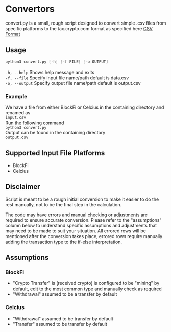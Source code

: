 # Convertors
convert.py is a small, rough script designed to convert simple .csv files from specific platforms to the tax.crypto.com format as specified here [CSV Format](https://help.crypto.com/en/articles/5019792-data-import)
## Usage
`python3 convert.py [-h] [-f FILE] [-o OUTPUT]`<br />
<br />
`-h, --help` 	Shows help message and exits <br />
`-f, --file` 	Specify input file name/path default is data.csv <br />
`-o, --output`	Specify output file name/path default is output.csv <br />

### Example
We have a file from either BlockFi or Celcius in the containing directory and renamed as <br />
`input.csv` <br />
Run the following command <br />
`python3 convert.py` <br />
Output can be found in the containing directory <br />
`output.csv` <br />

## Supported Input File Platforms
- BlockFi
- Celcius

## Disclaimer
Script is meant to be a rough initial conversion to make it easier to do the rest manually, not to be the final step in the calculation.

The code may have errors and manual checking or adjustments are required to ensure accurate conversion. Please refer to the "assumptions" column below to understand specific assumptions and adjustments that may need to be made to suit your situation. All errored rows will be mentioned after the conversion takes place, errored rows require manually adding the transaction type to the if-else interpretation.



## Assumptions
### BlockFi
- "Crypto Transfer" is (received crypto) is configured to be "mining" by default, edit to the most common type and manually check as required
- "Withdrawal" assumed to be a transfer by default
### Celcius
- "Withdrawal" assumed to be transfer by default
- "Transfer" assumed to be transfer by default
